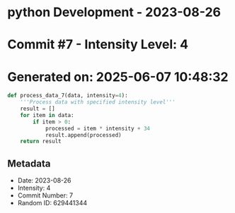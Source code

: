 ﻿# python Development - 2023-08-26
# Commit #7 - Intensity Level: 4
# Generated on: 2025-06-07 10:48:32
```python
def process_data_7(data, intensity=4):
    '''Process data with specified intensity level'''
    result = []
    for item in data:
        if item > 0:
            processed = item * intensity + 34
            result.append(processed)
    return result
```
## Metadata
- Date: 2023-08-26
- Intensity: 4
- Commit Number: 7
- Random ID: 629441344
